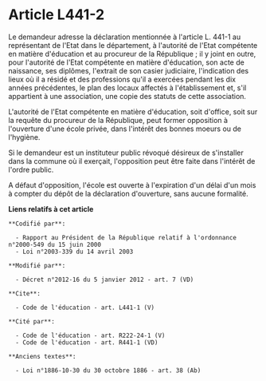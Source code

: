 # Article L441-2

Le demandeur adresse la déclaration mentionnée à l'article L. 441-1 au représentant de l'Etat dans le département, à
l'autorité de l'Etat compétente en matière d'éducation et au procureur de la République ; il y joint en outre, pour
l'autorité de l'Etat compétente en matière d'éducation, son acte de naissance, ses diplômes, l'extrait de son casier
judiciaire, l'indication des lieux où il a résidé et des professions qu'il a exercées pendant les dix années précédentes, le
plan des locaux affectés à l'établissement et, s'il appartient à une association, une copie des statuts de cette
association. 

L'autorité de l'Etat compétente en matière d'éducation, soit d'office, soit sur la requête du procureur de la République,
peut former opposition à l'ouverture d'une école privée, dans l'intérêt des bonnes moeurs ou de l'hygiène. 

Si le demandeur est un instituteur public révoqué désireux de s'installer dans la commune où il exerçait, l'opposition peut
être faite dans l'intérêt de l'ordre public. 

A défaut d'opposition, l'école est ouverte à l'expiration d'un délai d'un mois à compter du dépôt de la déclaration
d'ouverture, sans aucune formalité.

**Liens relatifs à cet article**

	**Codifié par**:

	  - Rapport au Président de la République relatif à l'ordonnance n°2000-549 du 15 juin 2000
	  - Loi n°2003-339 du 14 avril 2003

	**Modifié par**:

	  - Décret n°2012-16 du 5 janvier 2012 - art. 7 (VD)

	**Cite**:

	  - Code de l'éducation - art. L441-1 (V)

	**Cité par**:

	  - Code de l'éducation - art. R222-24-1 (V)
	  - Code de l'éducation - art. R441-1 (VD)

	**Anciens textes**:

	  - Loi n°1886-10-30 du 30 octobre 1886 - art. 38 (Ab)
